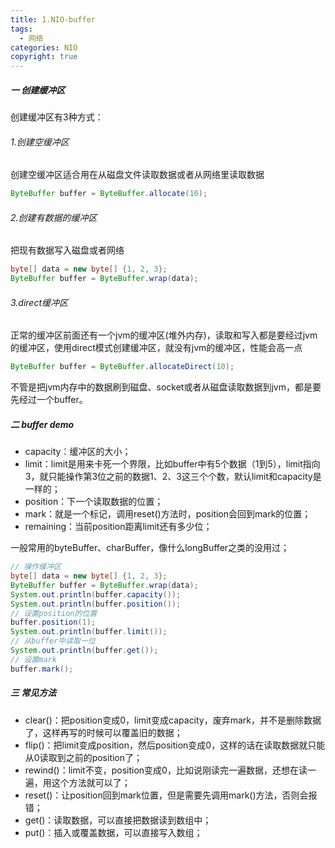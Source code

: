 ```yaml
---
title: 1.NIO-buffer
tags:
  - 网络
categories: NIO
copyright: true
---
```


##### 一 创建缓冲区

创建缓冲区有3种方式：

###### 1.创建空缓冲区

创建空缓冲区适合用在从磁盘文件读取数据或者从网络里读取数据

```java
ByteBuffer buffer = ByteBuffer.allocate(10);
```

###### 2.创建有数据的缓冲区

把现有数据写入磁盘或者网络

```java
byte[] data = new byte[] {1, 2, 3};
ByteBuffer buffer = ByteBuffer.wrap(data);
```

###### 3.direct缓冲区

正常的缓冲区前面还有一个jvm的缓冲区(堆外内存)，读取和写入都是要经过jvm的缓冲区，使用direct模式创建缓冲区，就没有jvm的缓冲区，性能会高一点

```java
ByteBuffer buffer = ByteBuffer.allocateDirect(10);
```

不管是把jvm内存中的数据刷到磁盘、socket或者从磁盘读取数据到jvm，都是要先经过一个buffer。

##### 二 buffer demo

*   capacity：缓冲区的大小；
*   limit：limit是用来卡死一个界限，比如buffer中有5个数据（1到5），limit指向3，就只能操作第3位之前的数据1、2、3这三个个数，默认limit和capacity是一样的；
*   position：下一个读取数据的位置；
*   mark：就是一个标记，调用reset()方法时，position会回到mark的位置；
*   remaining：当前position距离limit还有多少位；

一般常用的byteBuffer、charBuffer，像什么longBuffer之类的没用过；

```java
// 操作缓冲区
byte[] data = new byte[] {1, 2, 3};
ByteBuffer buffer = ByteBuffer.wrap(data);
System.out.println(buffer.capacity());
System.out.println(buffer.position());
// 设置position的位置
buffer.position(1);
System.out.println(buffer.limit());
// 从buffer中读取一位
System.out.println(buffer.get());
// 设置mark
buffer.mark();
```

##### 三 常见方法

*   clear()：把position变成0，limit变成capacity，废弃mark，并不是删除数据了，这样再写的时候可以覆盖旧的数据；
*   flip()：把limit变成position，然后position变成0，这样的话在读取数据就只能从0读取到之前的position了；
*   rewind()：limit不变，position变成0，比如说刚读完一遍数据，还想在读一遍，用这个方法就可以了；
*   reset()：让position回到mark位置，但是需要先调用mark()方法，否则会报错；
*   get()：读取数据，可以直接把数据读到数组中；
*   put()：插入或覆盖数据，可以直接写入数组；

